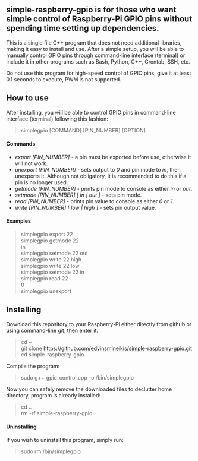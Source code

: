 ## simple-raspberry-gpio is for those who want simple control of Raspberry-Pi GPIO pins without spending time setting up dependencies.
This is a single file C++ program that does not need additional libraries, making it easy to install and use.
After a simple setup, you will be able to manually control GPIO pins through command-line interface (terminal) or include it in other programs such as Bash, Python, C++, Crontab, SSH, etc.

Do not use this program for high-speed control of GPIO pins, give it at least 0.1 seconds to execute, PWM is not supported.

## How to use
After installing, you will be able to control GPIO pins in command-line interface (terminal) following this fashion:
> simplegpio [COMMAND] [PIN_NUMBER] [OPTION]

#### Commands
* *export [PIN_NUMBER]* - a pin must be exported before use, otherwise it will not work.
* *unexport [PIN_NUMBER]* - sets output to *0* and pin mode to *in*, then unexports it. Although not obligatory, it is recommended to do this if a pin is no longer used.
* *getmode [PIN_NUMBER]* - prints pin mode to console as either *in* or *out*.
* *setmode [PIN_NUMBER] [ in | out ]* - sets pin mode.
* *read [PIN_NUMBER]* - prints pin value to console as either *0* or *1*.
* *write [PIN_NUMBER] [ low | high ]* - sets pin output value.

#### Examples
> simplegpio export 22<br>
> simplegpio getmode 22<br>
> in<br>
> simplegpio setmode 22 out<br>
> simplegpio write 22 high<br>
> simplegpio write 22 low<br>
> simplegpio setmode 22 in<br>
> simplegpio read 22<br>
> 0<br>
> simplegpio unexport<br>

## Installing
Download this repository to your Raspberry-Pi either directly from github or using command-line git, then enter it:
> cd ~ <br>
> git clone https://github.com/edvinsmineikis/simple-raspberry-gpio.git <br>
> cd simple-raspberry-gpio <br>

Compile the program:
> sudo g++ gpio_control.cpp -o /bin/simplegpio <br>

Now you can safely remove the downloaded files to declutter home directory, program is already installed:
> cd .. <br>
> rm -rf simple-raspberry-gpio <br>

#### Uninstalling
If you wish to uninstall this program, simply run:
> sudo rm /bin/simplegpio
